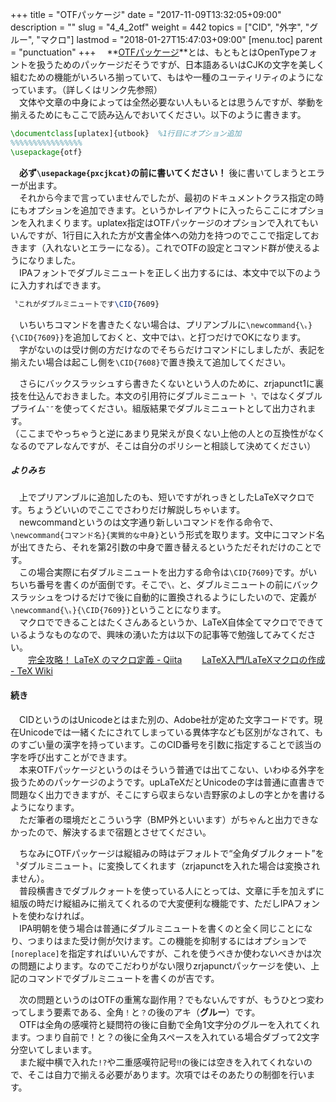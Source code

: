 +++
title = "OTFパッケージ"
date = "2017-11-09T13:32:05+09:00"
description = ""
slug = "4_4_2otf"
weight = 442
topics = ["CID", "外字", "グルー", "マクロ"]
lastmod = "2018-01-27T15:47:03+09:00"
[menu.toc]
    parent = "punctuation"
+++
&#x3000;**[OTFパッケージ](https://texwiki.texjp.org/?OTF)**とは、もともとはOpenTypeフォントを扱うためのパッケージだそうですが、日本語あるいはCJKの文字を美しく組むための機能がいろいろ揃っていて、もはや一種のユーティリティのようになっています。（詳しくはリンク先参照）  
　文体や文章の中身によっては全然必要ない人もいるとは思うんですが、挙動を揃えるためにもここで読み込んでおいてください。以下のように書きます。

```LaTeX
\documentclass[uplatex]{utbook}  %1行目にオプション追加
%%%%%%%%%%%%%%%%
\usepackage{otf}
```

　**必ず`\usepackage{pxcjkcat}`の前に書いてください！** 後に書いてしまうとエラーが出ます。  
　それから今まで言っていませんでしたが、最初のドキュメントクラス指定の時にもオプションを追加できます。というかレイアウトに入ったらここにオプションを入れまくります。uplatex指定はOTFパッケージのオプションで入れてもいいんですが、1行目に入れた方が文書全体への効力を持つのでここで指定しておきます（入れないとエラーになる）。これでOTFの設定とコマンド群が使えるようになりました。  
　IPAフォントでダブルミニュートを正しく出力するには、本文中で以下のように入力すればできます。

```LaTeX
〝これがダブルミニュートです\CID{7609}
```

　いちいちコマンドを書きたくない場合は、プリアンブルに<code class="language-latex">\newcommand{\〟}{\CID{7609}}</code>を追加しておくと、文中では`\〟`と打つだけでOKになります。  
　字がないのは受け側の方だけなのでそちらだけコマンドにしましたが、表記を揃えたい場合は起こし側を`\CID{7608}`で置き換えて追加してください。

　さらにバックスラッシュすら書きたくないという人のために、zrjapunct1に裏技を仕込んでおきました。本文の引用符にダブルミニュート`〝〟`ではなくダブルプライム`‶″`を使ってください。組版結果でダブルミニュートとして出力されます。  
（ここまでやっちゃうと逆にあまり見栄えが良くない上他の人との互換性がなくなるのでアレなんですが、そこは自分のポリシーと相談して決めてください）

##### よりみち
　上でプリアンブルに追加したのも、短いですがれっきとしたLaTeXマクロです。ちょうどいいのでここでさわりだけ解説しちゃいます。  
　newcommandというのは文字通り新しいコマンドを作る命令で、`\newcommand{コマンド名}{実質的な中身}`という形式を取ります。文中にコマンド名が出てきたら、それを第2引数の中身で置き替えるというただそれだけのことです。  
　この場合実際に右ダブルミニュートを出力する命令は`\CID{7609}`です。がいちいち番号を書くのが面倒です。そこで`\〟`と、ダブルミニュートの前にバックスラッシュをつけるだけで後に自動的に置換されるようにしたいので、定義が<code class="language-latex">\newcommand{\〟}{\CID{7609}}</code>ということになります。  
　マクロでできることはたくさんあるというか、LaTeX自体全てマクロでできているようなものなので、興味の湧いた方は以下の記事等で勉強してみてください。  
　　[完全攻略！ LaTeX のマクロ定義 - Qiita](https://qiita.com/zr_tex8r/items/5067307890d36c0e4882)
　　[LaTeX入門/LaTeXマクロの作成 - TeX Wiki](https://texwiki.texjp.org/?LaTeX%E5%85%A5%E9%96%80%2FLaTeX%E3%83%9E%E3%82%AF%E3%83%AD%E3%81%AE%E4%BD%9C%E6%88%90)


#### 続き
　CIDというのはUnicodeとはまた別の、Adobe社が定めた文字コードです。現在Unicodeでは一緒くたにされてしまっている異体字なども区別がなされて、ものすごい量の漢字を持っています。このCID番号を引数に指定することで該当の字を呼び出すことができます。  
　本来OTFパッケージというのはそういう普通では出てこない、いわゆる外字を扱うためのパッケージのようです。upLaTeXだとUnicodeの字は普通に直書きで問題なく出力できますが、そこにすら収まらない𠮷野家のよしの字とかを書けるようになります。  
　ただ筆者の環境だとこういう字（BMP外といいます）がちゃんと出力できなかったので、解決するまで宿題とさせてください。

　ちなみにOTFパッケージは縦組みの時はデフォルトで“全角ダブルクォート”を〝ダブルミニュート〟に変換してくれます（zrjapunctを入れた場合は変換されません）。  
　普段横書きでダブルクォートを使っている人にとっては、文章に手を加えずに組版の時だけ縦組みに揃えてくれるので大変便利な機能です、ただしIPAフォントを使わなければ。  
　IPA明朝を使う場合は普通にダブルミニュートを書くのと全く同じことになり、つまりはまた受け側が欠けます。この機能を抑制するにはオプションで`[noreplace]`を指定すればいいんですが、これを使うべきか使わないべきかは次の問題によります。なのでこだわりがない限りzrjapunctパッケージを使い、上記のコマンドでダブルミニュートを書くのが吉です。

　次の問題というのはOTFの重篤な副作用？でもないんですが、もうひとつ変わってしまう要素である、全角`！`と`？`の後のアキ（**グルー**）です。  
　OTFは全角の感嘆符と疑問符の後に自動で全角1文字分のグルーを入れてくれます。つまり自前で！と？の後に全角スペースを入れている場合ダブって2文字分空いてしまいます。  
　また縦中横で入れた`!?`や二重感嘆符記号`‼`の後には空きを入れてくれないので、そこは自力で揃える必要があります。次項ではそのあたりの制御を行います。

